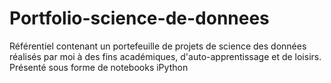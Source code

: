 # Portfolio-science-de-donnees
Référentiel contenant un portefeuille de projets de science des données réalisés par moi à des fins académiques, d'auto-apprentissage et de loisirs. Présenté sous forme de notebooks iPython
